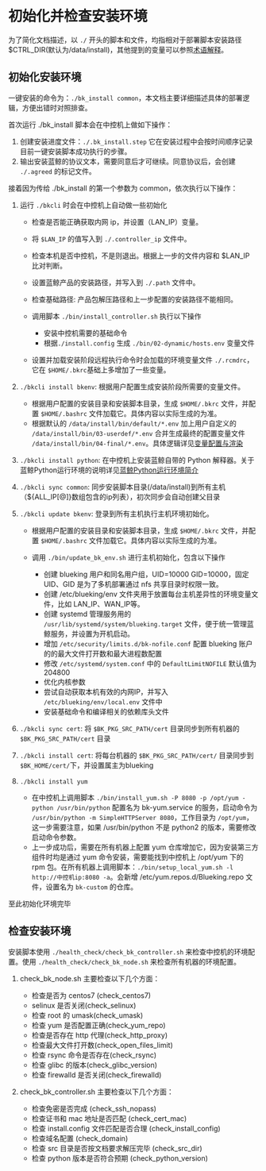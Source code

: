 # 初始化并检查安装环境

为了简化文档描述，以 `./` 开头的脚本和文件，均指相对于部署脚本安装路径 $CTRL_DIR(默认为/data/install)，其他提到的变量可以参照[术语解释](../术语解释/Term.md)。

## 初始化安装环境

一键安装的命令为：`./bk_install common`，本文档主要详细描述具体的部署逻辑，方便出错时对照排查。

首次运行 ./bk_install 脚本会在中控机上做如下操作：

1. 创建安装进度文件：`./.bk_install.step` 它在安装过程中会按时间顺序记录目前一键安装脚本成功执行的步骤。
2. 输出安装蓝鲸的协议文本，需要同意后才可继续。同意协议后，会创建 `./.agreed` 的标记文件。

接着因为传给 ./bk_install 的第一个参数为 common，依次执行以下操作：

1. 运行 `./bkcli` 时会在中控机上自动做一些初始化

    - 检查是否能正确获取内网 ip，并设置（LAN_IP）变量。
    - 将 `$LAN_IP` 的值写入到 `./.controller_ip` 文件中。
    - 检查本机是否中控机，不是则退出。根据上一步的文件内容和 $LAN_IP 比对判断。
    - 设置蓝鲸产品的安装路径，并写入到 `./.path` 文件中。
    - 检查基础路径: 产品包解压路径和上一步配置的安装路径不能相同。
    - 调用脚本 `./bin/install_controller.sh` 执行以下操作

        - 安装中控机需要的基础命令
        - 根据`./install.config` 生成 `./bin/02-dynamic/hosts.env` 变量文件

    - 设置并加载安装阶段远程执行命令时会加载的环境变量文件 `./.rcmdrc`，它在 `$HOME/.bkrc`基础上多增加了一些变量。

2. `./bkcli install bkenv`: 根据用户配置生成安装阶段所需要的变量文件。

    - 根据用户配置的安装目录和安装脚本目录，生成 `$HOME/.bkrc` 文件，并配置 `$HOME/.bashrc` 文件加载它。具体内容以实际生成的为准。
    - 根据默认的 `/data/install/bin/default/*.env` 加上用户自定义的 `/data/install/bin/03-userdef/*.env` 合并生成最终的配置变量文件 `/data/install/bin/04-final/*.env`。具体逻辑详见[变量配置与渲染](../../维护手册/日常维护/config_generate.md)

3. `./bkcli install python`: 在中控机上安装蓝鲸自带的 Python 解释器。关于蓝鲸Python运行环境的说明详见[蓝鲸Python运行环境简介](../../维护手册/日常维护/python_interpreter.md)

4. `./bkcli sync common`: 同步安装脚本目录(/data/install)到所有主机（${ALL_IP[@]}数组包含的ip列表），初次同步会自动创建父目录

5. `./bkcli update bkenv`: 登录到所有主机执行主机环境初始化。

    - 根据用户配置的安装目录和安装脚本目录，生成 `$HOME/.bkrc` 文件，并配置 `$HOME/.bashrc` 文件加载它。具体内容以实际生成的为准。
    - 调用 `./bin/update_bk_env.sh` 进行主机初始化，包含以下操作

        - 创建 blueking 用户和同名用户组，UID=10000 GID=10000，固定 UID、GID 是为了多机部署通过 nfs 共享目录时权限一致。
        - 创建 /etc/blueking/env 文件夹用于放置每台主机差异性的环境变量文件，比如 LAN_IP、WAN_IP等。
        - 创建 systemd 管理服务用的 `/usr/lib/systemd/system/blueking.target` 文件，便于统一管理蓝鲸服务，并设置为开机启动。
        - 增加 `/etc/security/limits.d/bk-nofile.conf` 配置 blueking 账户的的最大文件打开数和最大进程数配置
        - 修改 `/etc/systemd/system.conf` 中的 `DefaultLimitNOFILE` 默认值为 204800
        - 优化内核参数
        - 尝试自动获取本机有效的内网IP，并写入 `/etc/blueking/env/local.env` 文件中
        - 安装基础命令和编译相关的依赖库头文件

6. `./bkcli sync cert`: 将 `$BK_PKG_SRC_PATH/cert` 目录同步到所有机器的 `$BK_PKG_SRC_PATH/cert` 目录
7. `./bkcli install cert`: 将每台机器的 `$BK_PKG_SRC_PATH/cert/` 目录同步到 `$BK_HOME/cert/`下，并设置属主为blueking
8. `./bkcli install yum`

    - 在中控机上调用脚本 `./bin/install_yum.sh -P 8080 -p /opt/yum -python /usr/bin/python` 配置名为 bk-yum.service 的服务，启动命令为 `/usr/bin/python -m SimpleHTTPServer 8080`，工作目录为 `/opt/yum`，这一步需要注意，如果 /usr/bin/python 不是 python2 的版本，需要修改启动命令参数。
    - 上一步成功后，需要在所有机器上配置 yum 仓库增加它，因为安装第三方组件时均是通过 yum 命令安装，需要能找到中控机上 /opt/yum 下的 rpm 包。在所有机器上调用脚本：`./bin/setup_local_yum.sh -l http://中控机ip:8080 -a`。会新增 /etc/yum.repos.d/Blueking.repo 文件，设置名为 `bk-custom` 的仓库。

至此初始化环境完毕

## 检查安装环境

安装脚本使用 `./health_check/check_bk_controller.sh` 来检查中控机的环境配置。使用 `./health_check/check_bk_node.sh` 来检查所有机器的环境配置。

1. check_bk_node.sh 主要检查以下几个方面：

    - 检查是否为 centos7 (check_centos7)
    - selinux 是否关闭(check_selinux)
    - 检查 root 的 umask(check_umask)
    - 检查 yum 是否配置正确(check_yum_repo)
    - 检查是否存在 http 代理(check_http_proxy)
    - 检查最大文件打开数(check_open_files_limit)
    - 检查 rsync 命令是否存在(check_rsync)
    - 检查 glibc 的版本(check_glibc_version)
    - 检查 firewalld 是否关闭(check_firewalld)

2. check_bk_controller.sh 主要检查以下几个方面：

    - 检查免密是否完成 (check_ssh_nopass)
    - 检查证书和 mac 地址是否匹配 (check_cert_mac)
    - 检查 install.config 文件匹配是否合理 (check_install_config)
    - 检查域名配置 (check_domain)
    - 检查 src 目录是否按文档要求解压完毕 (check_src_dir)
    - 检查 python 版本是否符合预期 (check_python_version)
